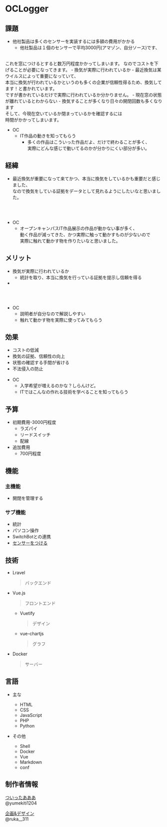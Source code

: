 # OCLogger

## 課題
- 他社製品は多くのセンサーを実装するには多額の費用がかかる
  - 他社製品は１個のセンサーで平均3000円(アマゾン、自分ソース)です、
<br>
    これを窓につけるとすると数万円程度かかってしまいます。
    なのでコストを下げることが必要になってきます。
- 換気が実際に行われているか
  - 最近換気は某ウイルスによって重要になっていて、 <br>
    本当に換気が行われているかというのも多くの企業が信頼性得るため、換気してます！と書かれています。<br>
    ですが書かれているだけで実際に行われているか分かりません。
- 現在窓の状態が離れているとわからない
  - 換気することが多くなり日々の開閉回数も多くなります<br>
    そして、今現在空いているか閉まっているかを確認するには<br>
    時間がかかってしまいます。

- OC
  - IT作品の動きを知ってもらう
    - 多くの作品はこういった作品だよ、だけで終わることが多く、<br>
      実際にどんな感じで動いてるのかが分かりにくい部分が多い。

## 経緯
- 最近換気が重要になって来てかつ、本当に換気をしているかも重要だと感じました、<br>
  なので換気をしている証拠をデータとして見れるようにしたいなと思いました。<br>
  <!-- そして換気をするにあたって開閉回数も増え、閉め忘れが起こる可能性が増えると思います。<br>
  なのでそれを解決し、管理をできるようにしたいなと思いました。<br>
  ですがそれは既存のデバイスで解決することができます<br>
  そして既存デバイスで解決しようとすると費用がかなかかります(ソース上記参考)<br>
  なので安価で済まそうと考え実装しようとしました。 -->
  <!-- 何書いてるんだワイおいおい -->
<br><br>
- OC
  - オープンキャンパスIT作品展示の作品が動かない事が多く、<br>
    動く作品が減ってきた、かつ実際に触って動かすものが少ないので<br>
    実際に触れて動かす物を作りたいなと思いました。

## メリット
<!-- - 他社製品は多くのセンサーを実装するには多額の費用がかかる
  - 安価でかつ、多く設置できるようにする
- 現在窓の状態が離れているとわからない
  - サイトで確認ができるようにする -->
<!-- 上記現状の課題 -->
- 換気が実際に行われているか
  - 統計を取り、本当に換気を行っている証拠を提示し信頼を得る
- 
<br><br>
- OC
  - 説明者が自分なので解説しやすい
  - 触れて動かす物を実際に使ってみてもらう

## 効果
- コストの低減
- 換気の証拠、信頼性の向上
- 状態の確認する手間が省ける
- 不法侵入の防止
<br><br>
- OC
  - 入学希望が増えるのかな？しらんけど。
  - ITではこんなの作れる技術を学べることを知ってもらう

## 予算

- 初期費用-3000円程度
  - ラズパイ
  - リードスイッチ
  - 配線
- 追加費用
  - 700円程度

## 機能

### 主機能

- 開閉を管理する

### サブ機能

- 統計
- パソコン操作
- SwitchBotとの連携
- [センサーをつける](https://www.amazon.co.jp/Reland-Sun-MG811-%E4%BA%8C%E9%85%B8%E5%8C%96%E7%82%AD%E7%B4%A0%E3%82%BB%E3%83%B3%E3%82%B5%E3%83%BC%E3%80%81-%E3%82%BB%E3%83%B3%E3%82%B5%E3%83%BC%E3%80%81%E3%82%AC%E3%82%B9%E3%82%BB%E3%83%B3%E3%82%B5%E3%83%BC%E3%83%A2%E3%82%B8%E3%83%A5%E3%83%BC%E3%83%AB/dp/B083W7JLCD/ref=sr_1_24?__mk_ja_JP=%E3%82%AB%E3%82%BF%E3%82%AB%E3%83%8A&dchild=1&keywords=co2%E3%82%BB%E3%83%B3%E3%82%B5%E3%83%BC%E3%83%A2%E3%82%B8%E3%83%A5%E3%83%BC%E3%83%AB&qid=1624430820&sr=8-24)

## 技術

- Lravel
  > バックエンド
- Vue.js
  > フロントエンド
  - Vuetify 
    > デザイン
  - vue-chartjs
    > グラフ
- Docker
  > サーバー

## 言語

- 主な
  - HTML
  - CSS
  - JavaScript
  - PHP
  - Python

- その他
  - Shell
  - Docker
  - Vue
  - Markdown
  - conf

## 制作者情報

[ついったあああ](https://twitter.com/yumekiti1204)
<br>
@yumekiti1204

[企画&デザイン](https://twitter.com/ruka__311)<br>
@ruka__311